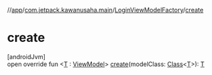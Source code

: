 //[app](../../../index.md)/[com.jetpack.kawanusaha.main](../index.md)/[LoginViewModelFactory](index.md)/[create](create.md)

# create

[androidJvm]\
open override fun &lt;[T](create.md) : [ViewModel](https://developer.android.com/reference/kotlin/androidx/lifecycle/ViewModel.html)&gt; [create](create.md)(modelClass: [Class](https://developer.android.com/reference/kotlin/java/lang/Class.html)&lt;[T](create.md)&gt;): [T](create.md)
